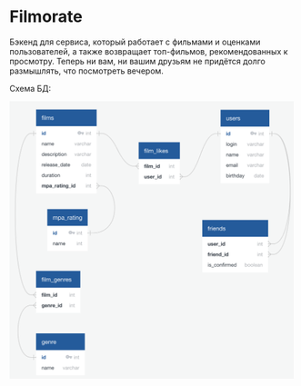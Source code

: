 # Filmorate
Бэкенд для сервиса, который работает с фильмами и оценками пользователей, а также возвращает топ-фильмов, рекомендованных к просмотру. Теперь ни вам, ни вашим друзьям не придётся долго размышлять, что посмотреть вечером.

Схема БД:

<img src="src/main/resources/filmorate-db-schema.png" alt="filmorate-db-schema.png" width="500"/>